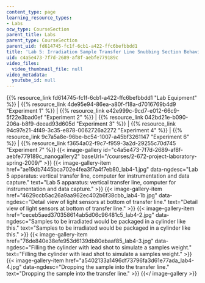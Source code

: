```yaml
---
content_type: page
learning_resource_types:
- Labs
ocw_type: CourseSection
parent_title: Labs
parent_type: CourseSection
parent_uid: fd614745-fc1f-6cb1-a422-ffc6befbbdd1
title: 'Lab 5: Irradiation Sample Transfer Line Snubbing Section Behavior'
uid: c4a5e473-7f7d-2689-af8f-aebfe779189c
video_files:
  video_thumbnail_file: null
video_metadata:
  youtube_id: null
---
```


{{% resource_link fd614745-fc1f-6cb1-a422-ffc6befbbdd1 "Lab Equipment" %}} | {{% resource_link 4de95e94-86ea-a80f-f18a-d7016769b4d9 "Experiment 1" %}} | {{% resource_link e42e999c-9cd7-e012-66c9-5f22e3bad0ef "Experiment 2" %}} | {{% resource_link 042bd21e-b090-206a-b8f9-deead93d605d "Experiment 3" %}} | {{% resource_link 94c97e21-4f49-3c35-e878-0062726a2272 "Experiment 4" %}} | {{% resource_link 9c7a5a8e-96be-bc54-1007-a45bf3261147 "Experiment 6" %}} | {{% resource_link f3654a02-f9c7-f959-3a2d-29255c70d745 "Experiment 7" %}}
{{< image-gallery id="c4a5e473-7f7d-2689-af8f-aebfe779189c_nanogallery2" baseUrl="/courses/2-672-project-laboratory-spring-2009/" >}}
{{< image-gallery-item href="ae19db7445bca702e4fea3f7a4f7eb80_lab4-1.jpg" data-ngdesc="Lab 5 apparatus: vertical transfer line, computer for instrumentation and data capture." text="Lab 5 apparatus: vertical transfer line, computer for instrumentation and data capture." >}}
{{< image-gallery-item href="4629ccb5ac26a9aa962ec402b6f38cbb_lab4-1b.jpg" data-ngdesc="Detail view of light sensors at bottom of transfer line." text="Detail view of light sensors at bottom of transfer line." >}}
{{< image-gallery-item href="ceceb5aed370358614ab5d06c96481c5_lab4-2.jpg" data-ngdesc="Samples to be irradiated would be packaged in a cylinder like this." text="Samples to be irradiated would be packaged in a cylinder like this." >}}
{{< image-gallery-item href="76de840e38efe953d6139db80ebaaf85_lab4-3.jpg" data-ngdesc="Filling the cylinder with lead shot to simulate a samples weight." text="Filling the cylinder with lead shot to simulate a samples weight." >}}
{{< image-gallery-item href="a5402133a1496df73796fa3d61e77ada_lab4-4.jpg" data-ngdesc="Dropping the sample into the transfer line." text="Dropping the sample into the transfer line." >}}
{{</ image-gallery >}}